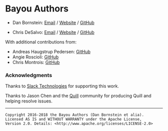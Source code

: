 Bayou Authors
=============

* Dan Bornstein:
  [Email](mailto:danfuzz@milk.com) /
  [Website](https://milk.com/) /
  [GitHub](https://github.com/danfuzz)

* Chris DeSalvo:
  [Email](mailto:chris@desalvo.org) /
  [Website](https://desalvo.org/) /
  [GitHub](https://github.com/meantime)

With additional contributions from:

* Andreas Haugstrup Pedersen: [GitHub](https://github.com/haugstrup)
* Angie Roscioli: [GitHub](https://github.com/ainjii)
* Chris Montrois: [GitHub](https://github.com/montlebalm)

### Acknowledgments

Thanks to [Slack Technologies](https://slack.com/) for supporting this work.

Thanks to Jason Chen and the [Quill](https://quilljs.com/) community for
producing Quill and helping resolve issues.

- - - - - - - - - -

```
Copyright 2016-2018 the Bayou Authors (Dan Bornstein et alia).
Licensed AS IS and WITHOUT WARRANTY under the Apache License,
Version 2.0. Details: <http://www.apache.org/licenses/LICENSE-2.0>
```
